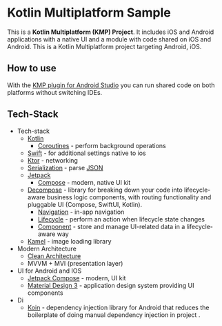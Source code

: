 # Kotlin Multiplatform Sample

This is a **Kotlin Multiplatform (KMP) Project**. It includes iOS and Android applications with a native UI and a module with code shared on iOS and Android.
This is a Kotlin Multiplatform project targeting Android, iOS.

## How to use

With the [KMP plugin for Android Studio](https://plugins.jetbrains.com/plugin/14936-kotlin-multiplatform-mobile) you can run shared code on both platforms without switching IDEs.

## Tech-Stack

* Tech-stack
  * [Kotlin](https://kotlinlang.org/)
    + [Coroutines](https://kotlinlang.org/docs/reference/coroutines-overview.html) - perform background operations
  * [Swift](https://www.swift.com/ru) - for additional settings native to ios
  * [Ktor](https://ktor.io/docs/client-create-multiplatform-application.html) - networking
  * [Serialization](https://kotlinlang.org/docs/serialization.html) - parse [JSON](https://www.json.org/json-en.html)
  * [Jetpack](https://developer.android.com/jetpack)
    * [Compose](https://developer.android.com/jetpack/compose) - modern, native UI kit
  * [Decompose](https://arkivanov.github.io/Decompose/) - library for breaking down your code into lifecycle-aware business logic components, with routing functionality and pluggable UI (Compose, SwiftUI, Kotlin).
    * [Navigation](https://arkivanov.github.io/Decompose/navigation/overview/) - in-app navigation
    * [Lifecycle](https://arkivanov.github.io/Decompose/component/lifecycle/) - perform an action when
      lifecycle state changes
    * [Component](https://arkivanov.github.io/Decompose/component/overview/) - store and manage UI-related
      data in a lifecycle-aware way
  * [Kamel](https://github.com/Kamel-Media/Kamel) - image loading library
* Modern Architecture
  * [Clean Architecture](https://blog.cleancoder.com/uncle-bob/2012/08/13/the-clean-architecture.html)
  * MVVM + MVI (presentation layer)
* UI for Android and IOS
  * [Jetpack Compose](https://developer.android.com/jetpack/compose) - modern, UI kit
  * [Material Design 3](https://m3.material.io/) - application design system providing UI components
* Di
  * [Koin](https://insert-koin.io/) - dependency injection library for Android that reduces the boilerplate of doing manual dependency injection in project
.
